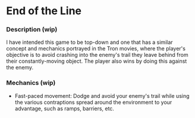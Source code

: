 # End of the Line

### Description (wip)
I have intended this game to be top-down and one that has a similar concept and mechanics portrayed in the Tron movies, where the player's objective is to avoid crashing into the enemy's trail they leave behind from their constantly-moving object. The player also wins by doing this against the enemy. 

### Mechanics (wip)
* Fast-paced movement: Dodge and avoid your enemy's trail while using the various contraptions spread around the environment to your advantage, such as ramps, barriers, etc.
